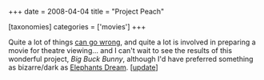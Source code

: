 +++
date = 2008-04-04
title = "Project Peach"

[taxonomies]
categories = ['movies']
+++

Quite a lot of things [can go wrong], and quite a lot is involved in
preparing a movie for theatre viewing\... and I can\'t wait to see the
results of this wonderful project, *Big Buck Bunny*, although I\'d have
preferred something as bizarre/dark as [Elephants Dream]. \[[update]\]

  [can go wrong]: http://www.bigbuckbunny.org/index.php/woosh-the-deadline-passed-or-how-everything-that-can-go-wrong-does/
  [Elephants Dream]: http://www.elephantsdream.org/
  [update]: http://movies.tshepang.net/project-peach-disappoints
